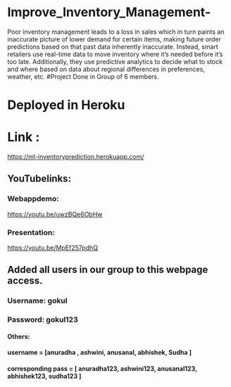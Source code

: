 # Improve_Inventory_Management-
Poor inventory management leads to a loss in sales which in turn paints an inaccurate picture of lower demand for certain items, making future order predictions based on that past data inherently inaccurate. Instead, smart retailers use real-time data to move inventory where it’s needed before it’s too late. Additionally, they use predictive analytics to decide what to stock and where based on data about regional differences in preferences, weather, etc.
#Project Done in Group of 6 members.
# Deployed in Heroku
# Link :
https://ml-inventoryprediction.herokuapp.com/

## YouTubelinks:
### Webappdemo:
https://youtu.be/uwzBQe6ObHw

### Presentation:
https://youtu.be/MpEf257pdhQ

## Added all users in our group to this webpage access.
### Username: gokul
### Password: gokul123
#### Others:
#### username = [anuradha , ashwini, anusanal, abhishek, Sudha ]
#### corresponding pass = [ anuradha123, ashwini123, anusanal123, abhishek123, sudha123 ]

